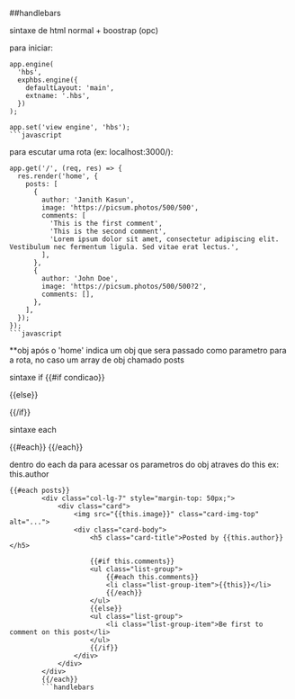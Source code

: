 ##handlebars

sintaxe de html normal + boostrap (opc)

para iniciar:

````
app.engine(
  'hbs',
  exphbs.engine({
    defaultLayout: 'main',
    extname: '.hbs',
  })
);

app.set('view engine', 'hbs');
```javascript
````

para escutar uma rota (ex: localhost:3000/):

````
app.get('/', (req, res) => {
  res.render('home', {
    posts: [
      {
        author: 'Janith Kasun',
        image: 'https://picsum.photos/500/500',
        comments: [
          'This is the first comment',
          'This is the second comment',
          'Lorem ipsum dolor sit amet, consectetur adipiscing elit. Vestibulum nec fermentum ligula. Sed vitae erat lectus.',
        ],
      },
      {
        author: 'John Doe',
        image: 'https://picsum.photos/500/500?2',
        comments: [],
      },
    ],
  });
});
```javascript
````

\*\*obj após o 'home' indica um obj que sera passado como parametro para a rota, no caso um array de obj chamado posts

sintaxe if
{{#if condicao}}

{{else}}

{{/if}}

sintaxe each

{{#each}}
{{/each}}

dentro do each da para acessar os parametros do obj atraves do this
ex: this.author

````
{{#each posts}}
        <div class="col-lg-7" style="margin-top: 50px;">
            <div class="card">
                <img src="{{this.image}}" class="card-img-top" alt="...">
                <div class="card-body">
                    <h5 class="card-title">Posted by {{this.author}}</h5>

                    {{#if this.comments}}
                    <ul class="list-group">
                        {{#each this.comments}}
                        <li class="list-group-item">{{this}}</li>
                        {{/each}}
                    </ul>
                    {{else}}
                    <ul class="list-group">
                        <li class="list-group-item">Be first to comment on this post</li>
                    </ul>
                    {{/if}}
                </div>
            </div>
        </div>
        {{/each}}
        ```handlebars
````
